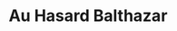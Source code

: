 ---
title: "Au Hasard Balthazar"
year: 1966
rating: 2.5
stars: "★★½"
rewatched: false
permalink: "au-hasard-balthazar"
watched_on: 2023-01-03
---